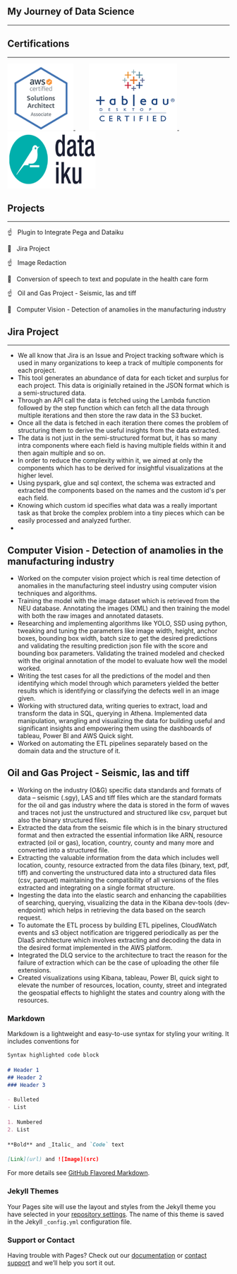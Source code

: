 ## My Journey of Data Science
----

## Certifications 
----
<a href="https://www.youracclaim.com/badges/ea4effc3-943c-4f0f-b8dc-6afe2cb2dbab"> <img src = "Images/AWSCSA.png" height = "150" width = "150"> </a> &nbsp; &nbsp; &nbsp; &nbsp; 
<a href="https://www.youracclaim.com/badges/d9766deb-479f-47fe-9604-aad72bda10ae/linked_in_profile"> <img src = "Images/tableau.png" height = "150" width = "200"> </a> &nbsp; &nbsp; &nbsp; &nbsp; 
<a href="https://verify.skilljar.com/c/nkgzyihh2cz8"> <img src = "Images/Dataiku.png" height = "130" width = "200"></a>


## Projects
----
<p> &#9757; &nbsp; Plugin to Integrate Pega and Dataiku </p>
<p> &#127872; &nbsp; Jira Project </p>
<p> &#9757; &nbsp; Image Redaction </p>
<p> &#127872; &nbsp; Conversion of speech to text and populate in the health care form </p>
<p> &#9757; &nbsp; Oil and Gas Project - Seismic, las and tiff </p>
<p> &#127872; &nbsp; Computer Vision - Detection of anamolies in the manufacturing industry </p>


## Jira Project 
----

* We all know that Jira is an Issue and Project tracking software which is used in many organizations to keep a track of multiple components for each project.
* This tool generates an abundance of data for each ticket and surplus for each project. This data is originially retained in the JSON format which is a semi-structured data. 
* Through an API call the data is fetched using the Lambda function followed by the step function which can fetch all the data through multiple iterations and then store the raw data in the S3 bucket. 
* Once all the data is fetched in each iteration there comes the problem of structuring them to derive the useful insights from the data extracted. 
* The data is not just in the semi-structured format but, it has so many intra components where each field is having multiple fields within it and then again multiple and so on. 
* In order to reduce the complexity within it, we aimed at only the components which has to be derived for insightful visualizations at the higher level.
* Using pyspark, glue and sql context, the schema was extracted and extracted the components based on the names and the custom id's per each field. 
* Knowing which custom id specifies what data was a really important task as that broke the complex problem into a tiny pieces which can be easily processed and analyzed further. 
* 

## Computer Vision - Detection of anamolies in the manufacturing industry


*	Worked on the computer vision project which is real time detection of anomalies in the manufacturing steel industry using computer vision techniques and algorithms. 
*	Training the model with the image dataset which is retrieved from the NEU database. Annotating the images (XML) and then training the model with both the raw images and annotated datasets.
*	Researching and implementing algorithms like YOLO, SSD using python, tweaking and tuning the parameters like image width, height, anchor boxes, bounding box width, batch size to get the desired predictions and validating the resulting prediction json file with the score and bounding box parameters. Validating the trained modeled and checked with the original annotation of the model to evaluate how well the model worked. 
*	Writing the test cases for all the predictions of the model and then identifying which model through which parameters yielded the better results which is identifying or classifying the defects well in an image given.
* Working with structured data, writing queries to extract, load and transform the data in SQL, querying in Athena. Implemented data manipulation, wrangling and visualizing the data for building useful and significant insights and empowering them using the dashboards of tableau, Power BI and AWS Quick sight. 
*	Worked on automating the ETL pipelines separately based on the domain data and the structure of it. 

## Oil and Gas Project - Seismic, las and tiff 


*	Working on the industry (O&G) specific data standards and formats of data – seismic (.sgy), LAS and tiff files which are the standard formats for the oil and gas industry where the data is stored in the form of waves and traces not just the unstructured and structured like csv, parquet but also the binary structured files. 
*	Extracted the data from the seismic file which is in the binary structured format and then extracted the essential information like ARN, resource extracted (oil or gas), location, country, county and many more and converted into a structured file. 
*	Extracting the valuable information from the data which includes well location, county, resource extracted from the data files (binary, text, pdf, tiff) and converting the unstructured data into a structured data files (csv, parquet) maintaining the compatibility of all versions of the files extracted and integrating on a single format structure. 
*	Ingesting the data into the elastic search and enhancing the capabilities of searching, querying, visualizing the data in the Kibana dev-tools (dev-endpoint) which helps in retrieving the data based on the search request. 
*	To automate the ETL process by building ETL pipelines, CloudWatch events and s3 object notification are triggered periodically as per the DlaaS architecture which involves extracting and decoding the data in the desired format implemented in the AWS platform. 
*	Integrated the DLQ service to the architecture to tract the reason for the failure of extraction which can be the case of uploading the other file extensions.
*	Created visualizations using Kibana, tableau, Power BI, quick sight to elevate the number of resources, location, county, street and integrated the geospatial effects to highlight the states and country along with the resources.


### Markdown

Markdown is a lightweight and easy-to-use syntax for styling your writing. It includes conventions for

```markdown
Syntax highlighted code block

# Header 1
## Header 2
### Header 3

- Bulleted
- List

1. Numbered
2. List

**Bold** and _Italic_ and `Code` text

[Link](url) and ![Image](src)
```

For more details see [GitHub Flavored Markdown](https://guides.github.com/features/mastering-markdown/).

### Jekyll Themes

Your Pages site will use the layout and styles from the Jekyll theme you have selected in your [repository settings](https://github.com/Tejasri-Surapaneni/Tejasri-Portfolio/settings). The name of this theme is saved in the Jekyll `_config.yml` configuration file.

### Support or Contact

Having trouble with Pages? Check out our [documentation](https://docs.github.com/categories/github-pages-basics/) or [contact support](https://github.com/contact) and we’ll help you sort it out.
